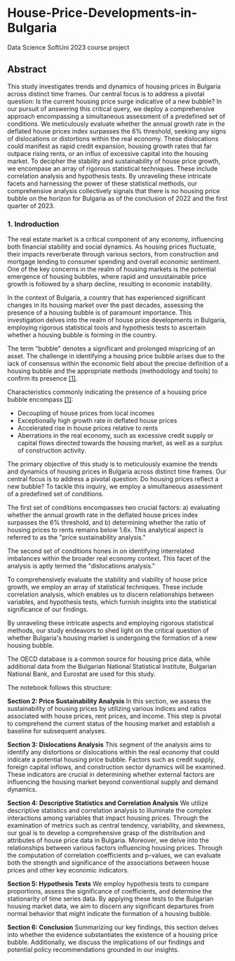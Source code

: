 # House-Price-Developments-in-Bulgaria

Data Science SoftUni 2023 course project

## Abstract
This study investigates trends and dynamics of housing prices in Bulgaria across distinct time frames. Our central focus is to address a pivotal question: Is the current housing price surge indicative of a new bubble? In our pursuit of answering this critical query, we deploy a comprehensive approach encompassing a simultaneous assessment of a predefined set of conditions. We meticulously evaluate whether the annual growth rate in the deflated house prices index surpasses the 6% threshold, seeking any signs of dislocations or distortions within the real economy. These dislocations could manifest as rapid credit expansion, housing growth rates that far outpace rising rents, or an influx of excessive capital into the housing market. To decipher the stability and sustainability of house price growth, we encompase an array of rigorous statistical techniques. These include correlation analysis and hypothesis tests. By unraveling these intricate facets and harnessing the power of these statistical methods, our comprehensive analysis collectively signals that there is no housing price bubble on the horizon for Bulgaria as of the conclusion of 2022 and the first quarter of 2023.

### **1. Indroduction**

The real estate market is a critical component of any economy, influencing both financial stability and social dynamics. As housing prices fluctuate, their impacts reverberate through various sectors, from construction and mortgage lending to consumer spending and overall economic sentiment. One of the key concerns in the realm of housing markets is the potential emergence of housing bubbles, where rapid and unsustainable price growth is followed by a sharp decline, resulting in economic instability.

In the context of Bulgaria, a country that has experienced significant changes in its housing market over the past decades, assessing the presence of a housing bubble is of paramount importance. This investigation delves into the realm of house price developments in Bulgaria, employing rigorous statistical tools and hypothesis tests to ascertain whether a housing bubble is forming in the country.

The term "bubble" denotes a significant and prolonged mispricing of an asset. The challenge in identifying a housing price bubble arises due to the lack of consensus within the economic field about the precise definition of a housing bubble and the appropriate methods (methodology and tools) to confirm its presence [[1]](#7.-References).

Characteristics commonly indicating the presence of a housing price bubble encompass [[1]](#7.-References):

- Decoupling of house prices from local incomes
- Exceptionally high growth rate in deflated house prices
- Accelerated rise in house prices relative to rents
- Aberrations in the real economy, such as excessive credit supply or capital flows directed towards the housing market, as well as a surplus of construction activity.

The primary objective of this study is to meticulously examine the trends and dynamics of housing prices in Bulgaria across distinct time frames. Our central focus is to address a pivotal question: Do housing prices reflect a new bubble? To tackle this inquiry, we employ a simultaneous assessment of a predefined set of conditions.

The first set of conditions encompasses two crucial factors: a) evaluating whether the annual growth rate in the deflated house prices index surpasses the 6% threshold, and b) determining whether the ratio of housing prices to rents remains below 1.6x. This analytical aspect is referred to as the "price sustainability analysis." 

The second set of conditions hones in on identifying interrelated imbalances within the broader real economy context. This facet of the analysis is aptly termed the "dislocations analysis." 

To comprehensively evaluate the stability and viability of house price growth, we employ an array of statistical techniques. These include correlation analysis, which enables us to discern relationships between variables, and hypothesis tests, which furnish insights into the statistical significance of our findings.

By unraveling these intricate aspects and employing rigorous statistical methods, our study endeavors to shed light on the critical question of whether Bulgaria's housing market is undergoing the formation of a new housing bubble.

The OECD database is a common source for housing price data, while additional data from the Bulgarian National Statistical Institute, Bulgarian National Bank, and Eurostat are used for this study.


The notebook follows this structure:

**Section 2: Price Sustainability Analysis**
In this section, we assess the sustainability of housing prices by utilizing various indices and ratios associated with house prices, rent prices, and income. This step is pivotal to comprehend the current status of the housing market and establish a baseline for subsequent analyses.

**Section 3: Dislocations Analysis**
This segment of the analysis aims to identify any distortions or dislocations within the real economy that could indicate a potential housing price bubble. Factors such as credit supply, foreign capital inflows, and construction sector dynamics will be examined. These indicators are crucial in determining whether external factors are influencing the housing market beyond conventional supply and demand dynamics.

**Section 4: Descriptive Statistics and Correlation Analysis**
We utilize descriptive statistics and correlation analysis to illuminate the complex interactions among variables that impact housing prices. Through the examination of metrics such as central tendency, variability, and skewness, our goal is to develop a comprehensive grasp of the distribution and attributes of house price data in Bulgaria. Moreover, we delve into the relationships between various factors influencing housing prices. Through the computation of correlation coefficients and p-values, we can evaluate both the strength and significance of the associations between house prices and other key economic indicators.

**Section 5: Hypothesis Tests**
We employ hypothesis tests to compare proportions, assess the significance of coefficients, and determine the stationarity of time series data. By applying these tests to the Bulgarian housing market data, we aim to discern any significant departures from normal behavior that might indicate the formation of a housing bubble.

**Section 6: Conclusion**
Summarizing our key findings, this section delves into whether the evidence substantiates the existence of a housing price bubble. Additionally, we discuss the implications of our findings and potential policy recommendations grounded in our insights.
